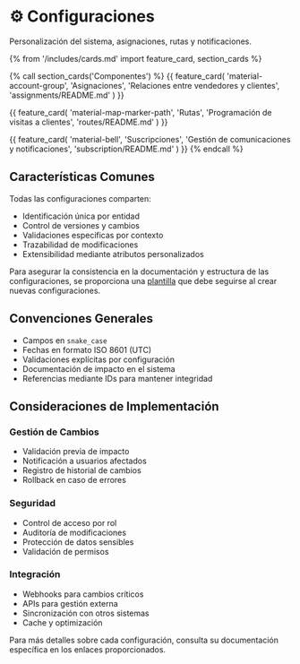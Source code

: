 # ⚙️ Configuraciones

Personalización del sistema, asignaciones, rutas y notificaciones.

{% from '/includes/cards.md' import feature_card, section_cards %}

{% call section_cards('Componentes') %}
{{ feature_card(
    'material-account-group',
    'Asignaciones',
    'Relaciones entre vendedores y clientes',
    'assignments/README.md'
) }}

{{ feature_card(
    'material-map-marker-path',
    'Rutas',
    'Programación de visitas a clientes',
    'routes/README.md'
) }}

{{ feature_card(
    'material-bell',
    'Suscripciones',
    'Gestión de comunicaciones y notificaciones',
    'subscription/README.md'
) }}
{% endcall %}

## Características Comunes

Todas las configuraciones comparten:

- Identificación única por entidad
- Control de versiones y cambios
- Validaciones específicas por contexto
- Trazabilidad de modificaciones
- Extensibilidad mediante atributos personalizados

Para asegurar la consistencia en la documentación y estructura de las configuraciones, se proporciona una [plantilla](./_template.md) que debe seguirse al crear nuevas configuraciones.

## Convenciones Generales

- Campos en `snake_case`
- Fechas en formato ISO 8601 (UTC)
- Validaciones explícitas por configuración
- Documentación de impacto en el sistema
- Referencias mediante IDs para mantener integridad


## Consideraciones de Implementación

### Gestión de Cambios

- Validación previa de impacto
- Notificación a usuarios afectados
- Registro de historial de cambios
- Rollback en caso de errores

### Seguridad

- Control de acceso por rol
- Auditoría de modificaciones
- Protección de datos sensibles
- Validación de permisos

### Integración

- Webhooks para cambios críticos
- APIs para gestión externa
- Sincronización con otros sistemas
- Cache y optimización

Para más detalles sobre cada configuración, consulta su documentación específica en los enlaces proporcionados. 